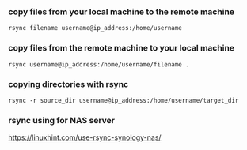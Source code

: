 ### copy files from your local machine to the remote machine

`rsync filename username@ip_address:/home/username`

### copy files from the remote machine to your local machine


`rsync username@ip_address:/home/username/filename .`

### copying directories with rsync

`rsync -r source_dir username@ip_address:/home/username/target_dir`

### rsync using for NAS server
https://linuxhint.com/use-rsync-synology-nas/
